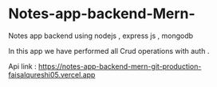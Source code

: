 # Notes-app-backend-Mern-


Notes app backend using nodejs , express js , mongodb

In this app we have performed all Crud operations with auth .

Api link : https://notes-app-backend-mern-git-production-faisalqureshi05.vercel.app
